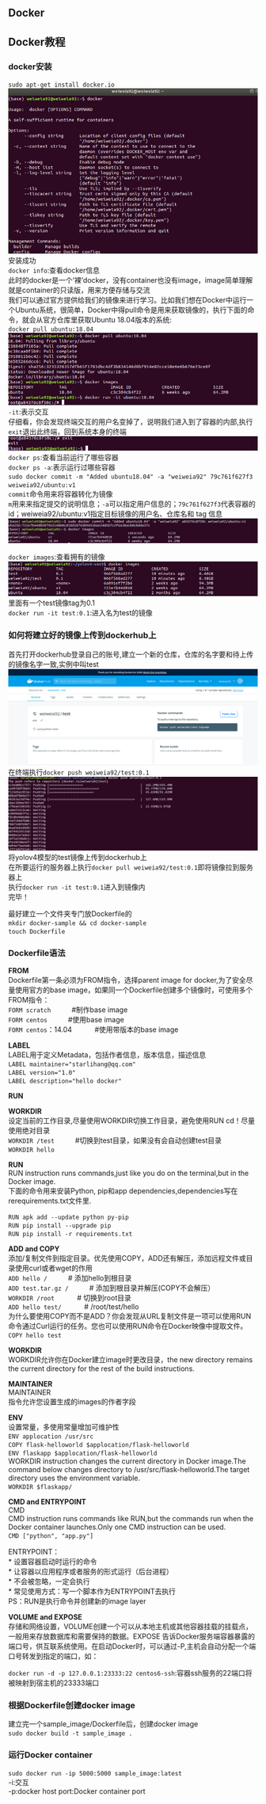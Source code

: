 ## Docker  

## Docker教程  
### docker安装  
`sudo apt-get install docker.io`  
![](https://github.com/weiweia92/pictures/blob/master/Screenshot%20from%202020-07-01%2009-42-41.png)  
安装成功  
`docker info`:查看docker信息  
此时的docker是一个‘裸’docker，没有container也没有image，image简单理解就是container的只读版，用来方便存储与交流  
我们可以通过官方提供给我们的镜像来进行学习。比如我们想在Docker中运行一个Ubuntu系统，很简单，Docker中得pull命令是用来获取镜像的，执行下面的命令，就会从官方仓库里获取Ubuntu 18.04版本的系统:  
`docker pull ubuntu:18.04`  
![](https://github.com/weiweia92/pictures/blob/master/Screenshot%20from%202020-07-01%2009-43-02.png)
`-it`:表示交互  
仔细看，你会发现终端交互的用户名变掉了，说明我们进入到了容器的内部,执行`exit`退出此终端，回到系统本身的终端  
![](https://github.com/weiweia92/pictures/blob/master/Screenshot%20from%202020-07-01%2009-43-23.png)
`docker ps`:查看当前运行了哪些容器  
`docker ps -a`:表示运行过哪些容器  
`sudo docker commit -m "Added ubuntu18.04" -a "weiweia92" 79c761f627f3 weiweia92/ubuntu:v1`  
`commit`命令用来将容器转化为镜像  
 `m`用来来指定提交的说明信息；`-a`可以指定用户信息的；`79c761f627f3`代表容器的id；weiweia92/ubuntu:v1指定目标镜像的用户名、仓库名和 tag 信息  
![](https://github.com/weiweia92/pictures/blob/master/Screenshot%20from%202020-07-01%2009-44-00.png)

`docker images`:查看拥有的镜像  
![](https://github.com/weiweia92/pictures/blob/master/Screenshot%20from%202020-07-01%2009-44-12.png)
里面有一个test镜像tag为0.1  
`docker run -it test:0.1`:进入名为test的镜像  

### 如何将建立好的镜像上传到dockerhub上  
首先打开dockerhub登录自己的账号,建立一个新的仓库，仓库的名字要和待上传的镜像名字一致,实例中叫test  
![](https://github.com/weiweia92/pictures/blob/master/Screenshot%20from%202020-07-01%2009-44-23.png)
在终端执行`docker push weiweia92/test:0.1`  
![](https://github.com/weiweia92/pictures/blob/master/Screenshot%20from%202020-07-01%2009-44-32.png)
将yolov4模型的test镜像上传到dockerhub上  
在所要运行的服务器上执行`docker pull weiweia92/test:0.1`即将镜像拉到服务器上  
执行`docker run -it test:0.1`进入到镜像内  
完毕！
  




最好建立一个文件夹专门放Dockerfile的  
`mkdir docker-sample && cd docker-sample`  
`touch Dockerfile`
  
### Dockerfile语法  

**FROM**   
Dockerfile第一条必须为FROM指令，选择parent image for docker,为了安全尽量使用官方的base image，如果同一个Dockerfile创建多个镜像时，可使用多个FROM指令：  
`FORM scratch`&emsp;&emsp;&emsp;#制作base image    
`FORM centos`&emsp;&emsp;&emsp;#使用base image    
`FORM centos`：14.04 &emsp;&emsp;&emsp;#使用带版本的base image  
  
**LABEL**  
LABEL用于定义Metadata，包括作者信息，版本信息，描述信息  
`LABEL maintainer="starlihang@qq.com"`     
`LABEL version="1.0"`  
`LABEL description="hello docker"`  

**RUN**   

**WORKDIR**  
设定当前的工作目录,尽量使用WORKDIR切换工作目录，避免使用RUN cd！尽量使用绝对目录  
`WORKDIR /test`&emsp;&emsp;&emsp;#切换到test目录，如果没有会自动创建test目录  
`WORKDIR hello`    

**RUN**  
RUN instruction runs commands,just like you do on the terminal,but in the Docker image.  
下面的命令用来安装Python, pip和app dependencies,dependencies写在rerequirements.txt文件里.  

`RUN apk add --update python py-pip`  
`RUN pip install --upgrade pip`  
`RUN pip install -r requirements.txt`    

**ADD and COPY**  
添加/复制文件到指定目录。优先使用COPY，ADD还有解压，添加远程文件或目录使用curl或者wget的作用    
`ADD hello /`&emsp;&emsp;&emsp;# 添加hello到根目录  
`ADD test.tar.gz /`&emsp;&emsp;&emsp;# 添加到根目录并解压(COPY不会解压）  
`WORKDIR /root` &emsp;&emsp;&emsp;# 切换到root目录  
`ADD hello test/` &emsp;&emsp;&emsp;# /root/test/hello  
为什么要使用COPY而不是ADD？你会发现从URL复制文件是一项可以使用RUN命令通过Curl运行的任务。您也可以使用RUN命令在Docker映像中提取文件。  
`COPY hello test`    

**WORKDIR**  
WORKDIR允许你在Docker建立image时更改目录，the new directory remains the current directory for the rest of the build instructions.

**MAINTAINER**  
MAINTAINER <name>  
指令允许您设置生成的images的作者字段  

**ENV**  
设置常量，多使用常量增加可维护性  
`ENV applocation /usr/src `  
`COPY flask-helloworld $applocation/flask-helloworld`  
`ENV flaskapp $applocation/flask-helloworld`  
WORKDIR instruction changes the current directory in Docker image.The command below changes directory to /usr/src/flask-helloworld.The target directory uses the environment variable.  
`WORKDIR $flaskapp/`  

**CMD and ENTRYPOINT**  
CMD  
CMD instruction runs commands like RUN,but the commands run when the Docker container launches.Only one CMD instruction can be used.  
`CMD ["python", "app.py"]`  

ENTRYPOINT：  
    * 设置容器启动时运行的命令  
    * 让容器以应用程序或者服务的形式运行（后台进程）  
    * 不会被忽略，一定会执行  
    * 常见使用方式：写一个脚本作为ENTRYPOINT去执行  
PS：RUN是执行命令并创建新的image layer  

**VOLUME and EXPOSE**  
存储和网络设置，VOLUME创建一个可以从本地主机或其他容器挂载的挂载点，一般用来存放数据库和需要保持的数据。EXPOSE 告诉Docker服务端容器暴露的端口号，供互联系统使用。在启动Docker时，可以通过-P,主机会自动分配一个端口号转发到指定的端口，如：

`docker run -d -p 127.0.0.1:23333:22 centos6-ssh`:容器ssh服务的22端口将被映射到宿主机的23333端口  

### 根据Dockerfile创建docker image  
建立完一个sample_image/Dockerfile后，创建docker image  
`sudo docker build -t sample_image .`  

### 运行Docker container   
`sudo docker run -ip 5000:5000 sample_image:latest`  
-i:交互  
-p:docker host port:Docker container port  

